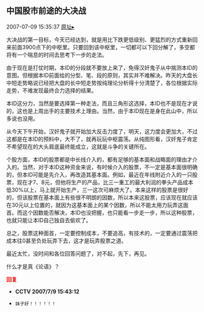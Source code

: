 ## 中国股市前途的大决战
2007-07-09 15:35:37
[原址▸](http://www.fxgan.com/chan_time/2007_07_12/535.htm)



 大决战的第一目标，今天已经达到，就是用比下跌更低级别、更猛烈的方式重新回来前面3900点下的中枢里。只要回到该中枢里，一切都可以下回分解了，多空都将有一个喘息的时间去思考下一步的走法。


 


 由于现在是打仗时期，本ID的分段就不要放上来了，免得汉奸鬼子从中揣测本ID的意图。但根据本ID前面给的分型、笔、段的原则，其实并不难解决。昨天的大盘长中短走势略说已经把大盘的长中短走势按纯理论分析得十分清楚了，各位根据实际走势，不难发现最终合力选择的结果。


 


 本ID这分力，当然是要选择第一种走法，而且三角形这选择，本ID也不是现在才说的，这也是上周出手的主要技术上理由。当然，由于本ID现在是身在此山中，所以多说也没用。


 


 从今天下午开始，汉奸鬼子就开始加大反击力度了，明天，这力度会更加大，不过这都是在本ID的预料中，大不了，就再玩玩中枢震荡。从纯图形看，汉奸鬼子肯定不希望现在的大头肩底最终能成立，这就是斗争的关键所在。


 


 个股方面，本ID的股票都是中长线介入的，都有足够的基本面和战略面的理由才介入的。当然，对于本ID这种资金来说，有时候介入的股票，不一定是基本面很明确的，但本ID可能是先介入，再改造其基本面。例如，最近在年线附近介入的一只股票，现在才7、8元，但他将生产的产品，比三一重工的最大利润的拳头产品成本低30%以上，马上就开始生产，三一这次可麻烦大了。本来这样的股票是很好的，但该股票在基本面上有些很不明朗的因数，所以本来这股票，应该现在就应该在30元以上位置的，就因为这基本面上的某个因数，所以不能太用力玩弄这面首。而这个因数能否解决，本ID也没把握，也只能看一步走一步，所以这种股票，也就只能让本ID自己独自去偷欢了。


 


 总之，股票这种面首，一定要控制成本，不要追高，有技术的，一定要通过震荡把成本往0甚至负处玩弄下去，这才是玩弄股票之道。


 


 最近太忙，没时间和各位回答问题了，对不起，先下，再见。


 


 什么才是真《论语》？





<font color='red'>**回复**</font>


- **CCTV 2007/7/9 15:43:12**
- ```
  妹子好！！！！！！
  ```
